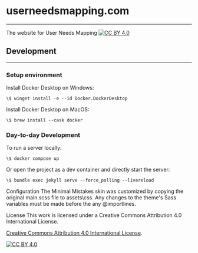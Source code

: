 # userneedsmapping.com  
---
The website for User Needs Mapping [![CC BY 4.0][cc-by-shield]][cc-by]

## Development
---
### Setup environment
Install Docker Desktop on Windows:

```
\$ winget install -e --id Docker.DockerDesktop
```

Install Docker Desktop on MacOS:

```
\$ brew install --cask docker
```

### Day-to-day Development

To run a server locally:
```
\$ docker compose up
```

Or open the project as a dev container and directly start the server:
```
\$ bundle exec jekyll serve --force_polling --livereload
```

Configuration
The Minimal Mistakes skin was customized by copying the original main.scss file to assets\css. Any changes to the theme's Sass variables must be made before the any @importlines.

License
This work is licensed under a Creative Commons Attribution 4.0 International License.

[Creative Commons Attribution 4.0 International License][cc-by].

[![CC BY 4.0][cc-by-image]][cc-by]

[cc-by]: http://creativecommons.org/licenses/by/4.0/
[cc-by-image]: https://i.creativecommons.org/l/by/4.0/88x31.png
[cc-by-shield]: https://img.shields.io/badge/License-CC%20BY%204.0-lightgrey.svg
